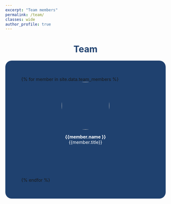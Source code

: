 ```yaml
---
excerpt: "Team members"
permalink: /team/
classes: wide
author_profile: true
---
```


<style> 
#boxcolor {
  background-color: #1F416F ;
  border-radius: 20px;
  padding: 50px;
} 
.teamImage{
    width: 150px;
    height: 150px;
    object-fit: cover;
    border-radius: 50%;
    display: block;
    margin-left: auto;
    margin-right: auto;
transition: all 500ms;
        }
.teamImage:hover {
      scale:1.08;
        }
.centeralign {
  text-align: center;
  color: white;
}
.centeralign2 {
  text-align: center;
  color: #1F416F;
}

</style>

<h1 class="centeralign2"> <b>Team </b></h1>

<div class="container">
<div id="boxcolor">
<div class="row">
  {% for member in site.data.team_members %}
  <div class="col-md-4" style="height:300px;">
    <a href="{{member.url}}">
    <div class="mask">
      <img src="../assets/images/teampic/{{ member.photo}}" width="25%" class="image teamImage">
    </div>
    </a>
      <p class="centeralign"> <b>{{member.name }}</b>
      <br> {{member.title}} </p>
  </div>
  {% endfor %}
</div>
</div>
</div>

<style> 
.row::after {
  content: "";
  clear: both;
  display: table;
}
</style>